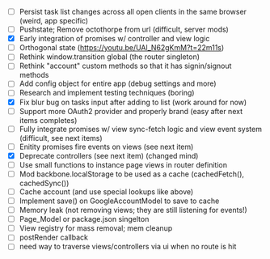 - [ ] Persist task list changes across all open clients in the same browser (weird, app specific)
- [ ] Pushstate; Remove octothorpe from url (difficult, server mods)
- [x] Early integration of promises w/ controller and view logic
- [ ] Orthogonal state (https://youtu.be/UAl_N62gKmM?t=22m11s)
- [ ] Rethink window.transition global (the router singleton)
- [ ] Rethink "account" custom methods so that it has signin/signout methods
- [ ] Add config object for entire app (debug settings and more)
- [ ] Research and implement testing techniques (boring)
- [x] Fix blur bug on tasks input after adding to list (work around for now)
- [ ] Support more OAuth2 provider and properly brand (easy after next items completes)
- [ ] Fully integrate promises w/ view sync-fetch logic and view event system (difficult, see next items)
- [ ] Enitity promises fire events on views (see next item)
- [x] Deprecate controllers (see next item) (changed mind)
- [ ] Use small functions to instance page views in router definition
- [ ] Mod backbone.localStorage to be used as a cache (cachedFetch(), cachedSync())
- [ ] Cache account (and use special lookups like above)
- [ ] Implement save() on GoogleAccountModel to save to cache
- [ ] Memory leak (not removing views; they are still listening for events!)
- [ ] Page_Model or package.json singelton
- [ ] View registry for mass removal; mem cleanup
- [ ] postRender callback
- [ ] need way to traverse views/controllers via ui when no route is hit